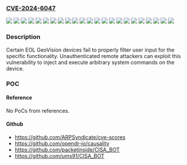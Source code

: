 ### [CVE-2024-6047](https://cve.mitre.org/cgi-bin/cvename.cgi?name=CVE-2024-6047)
![](https://img.shields.io/static/v1?label=Product&message=GV%20VS04A&color=blue)
![](https://img.shields.io/static/v1?label=Product&message=GV%20VS04H&color=blue)
![](https://img.shields.io/static/v1?label=Product&message=GV-VS14_VS14&color=blue)
![](https://img.shields.io/static/v1?label=Product&message=GVLX%204%20V2&color=blue)
![](https://img.shields.io/static/v1?label=Product&message=GVLX%204%20V3&color=blue)
![](https://img.shields.io/static/v1?label=Product&message=GV_DSP_LPR_V2&color=blue)
![](https://img.shields.io/static/v1?label=Product&message=GV_GM8186_VS14&color=blue)
![](https://img.shields.io/static/v1?label=Product&message=GV_IPCAMD_GV_BX130&color=blue)
![](https://img.shields.io/static/v1?label=Product&message=GV_IPCAMD_GV_BX1500&color=blue)
![](https://img.shields.io/static/v1?label=Product&message=GV_IPCAMD_GV_CB220&color=blue)
![](https://img.shields.io/static/v1?label=Product&message=GV_IPCAMD_GV_EBL1100&color=blue)
![](https://img.shields.io/static/v1?label=Product&message=GV_IPCAMD_GV_EFD1100&color=blue)
![](https://img.shields.io/static/v1?label=Product&message=GV_IPCAMD_GV_FD2410&color=blue)
![](https://img.shields.io/static/v1?label=Product&message=GV_IPCAMD_GV_FD3400&color=blue)
![](https://img.shields.io/static/v1?label=Product&message=GV_IPCAMD_GV_FE3401&color=blue)
![](https://img.shields.io/static/v1?label=Product&message=GV_IPCAMD_GV_FE420&color=blue)
![](https://img.shields.io/static/v1?label=Product&message=GV_VS03&color=blue)
![](https://img.shields.io/static/v1?label=Product&message=GV_VS216XX&color=blue)
![](https://img.shields.io/static/v1?label=Product&message=GV_VS2410&color=blue)
![](https://img.shields.io/static/v1?label=Product&message=GV_VS28XX&color=blue)
![](https://img.shields.io/static/v1?label=Version&message=0%20&color=brightgreen)
![](https://img.shields.io/static/v1?label=Version&message=all%20&color=brightgreen)
![](https://img.shields.io/static/v1?label=Vulnerability&message=CWE-78%20Improper%20Neutralization%20of%20Special%20Elements%20used%20in%20an%20OS%20Command%20('OS%20Command%20Injection')&color=brightgreen)

### Description

Certain EOL GeoVision devices fail to properly filter user input for the specific functionality. Unauthenticated remote attackers can exploit this vulnerability to inject and execute arbitrary system commands on the device.

### POC

#### Reference
No PoCs from references.

#### Github
- https://github.com/ARPSyndicate/cve-scores
- https://github.com/opendr-io/causality
- https://github.com/packetinside/CISA_BOT
- https://github.com/ums91/CISA_BOT

